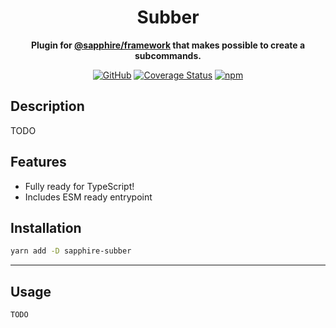 <div align="center">

# Subber

**Plugin for <a href="https://github.com/sapphire-project/framework">@sapphire/framework</a> that makes possible to create a subcommands.**

[![GitHub](https://img.shields.io/github/license/sapphire-project/plugins)](https://github.com/ZirionNeft/subber/blob/main/LICENSE.md)
[![Coverage Status](https://coveralls.io/repos/github/ZirionNeft/subber/badge.svg?branch=main)](https://coveralls.io/github/ZirionNeft/subber?branch=main)
[![npm](https://img.shields.io/npm/v/sapphire-subber?color=crimson&logo=npm&style=flat-square)](https://www.npmjs.com/package/sapphire-subber)

</div>

## Description

TODO

## Features

-   Fully ready for TypeScript!
-   Includes ESM ready entrypoint

## Installation

```sh
yarn add -D sapphire-subber
```

---

## Usage

```typescript
TODO
```
